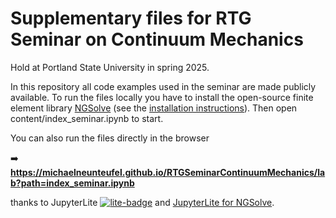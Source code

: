 # Supplementary files for RTG Seminar on Continuum Mechanics 
Hold at Portland State University in spring 2025.

In this repository all code examples used in the seminar are made publicly available. To run the files locally you have to install the open-source finite element library [NGSolve](https://ngsolve.org) (see the [installation instructions](https://docu.ngsolve.org/latest/)). Then open content/index_seminar.ipynb to start.

You can also run the files directly in the browser

➡️ **https://michaelneunteufel.github.io/RTGSeminarContinuumMechanics/lab?path=index_seminar.ipynb**

thanks to JupyterLite [![lite-badge](https://jupyterlite.rtfd.io/en/latest/_static/badge.svg)](https://jupyterlite.readthedocs.io/en/latest/index.html) and [JupyterLite for NGSolve](https://github.com/mhochsteger/jupyterlite_ngsolve).